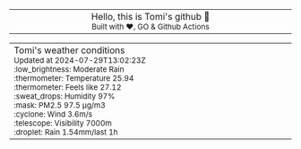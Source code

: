 
<div align="center">
<table>
<tbody>
<td align="center">
<img width="2000" height="0"><br>
Hello, this is Tomi's github 👋<br>
<sup>Built with ❤️, GO & Github Actions</sup><br>
<img width="2000" height="0">
</td>
</tbody>
</table>
</div>
<table>
<tbody>
<td align="left">
<img width="2000" height="0"><br>
Tomi's weather conditions<br>
<sup>Updated at 2024-07-29T13:02:23Z</sup><br>
<sup>:low_brightness: Moderate Rain</sup><br>
<sup>:thermometer: Temperature 25.94 </sup><br>
<sup>:thermometer: Feels like 27.12</sup><br>
<sup>:sweat_drops: Humidity 97%</sup><br>
<sup>:mask: PM2.5 97.5 μg/m3</sup><br>
<sup>:cyclone: Wind 3.6m/s </sup><br>
<sup>:telescope: Visibility 7000m </sup><br>
<sup>:droplet: Rain 1.54mm/last 1h </sup><br>
<img width="2000" height="0">
</td>
<td align="left">
<img width="2000" height="0"><br>
<br>
<img width="2000" height="0">
</td>
</tbody>
</table>
</div>
    